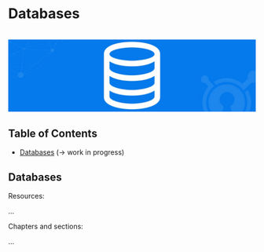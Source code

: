 # Databases

<br>![databases image](https://raw.githubusercontent.com/AnselmoGPP/Learn_Computer_Science/master/resources/databases.jpg)

## Table of Contents
+ [Databases](#databases) (-> work in progress)

## Databases

Resources:

...

Chapters and sections:

...